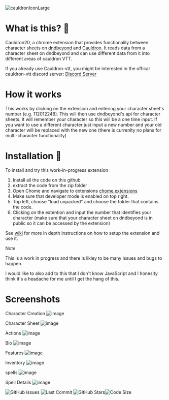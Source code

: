 ![cauldronIconLarge](https://github.com/Jamster3000/cauldron20/assets/148760154/29aacd8f-604f-43f4-a758-3635c2c32ac6)


# What is this? 🔮

Cauldron20, a chrome extension that provides functionalily between character sheets on [dndbeyond](https://www.dndbeyond.com/) and [Cauldron](https://www.cauldron-vtt.net). It reads data from a character sheet on dndbeyond and can use different data from it into different areas of cauldron VTT.

If you already use Cauldron-vtt, you might be interested in the offical cauldron-vtt discord server: [Discord Server](https://discord.gg/Bbg4TACH)

# How it works
This works by clicking on the extension and entering your character sheet's number (e.g. 112012248). This will then use dndbeyond's api for character sheets. It will remember your character so this will be a one time input. If you want to use a different character just input a new number and your old character will be replaced with the new one (there is currenlty no plans for multi-character functionality)

# Installation 🚀
To install and try this work-in-progress extension
1) Install all the code on this github
2) extract the code from the zip folder
3) Open Chome and navigate to extensions [chome extensions](chrome://extensions/)
4) Make sure that developer mode is enabled on top right.
5) Top left, choose "load unpacked" and choose the folder that contains the code.
6) Clicking on the extention and input the number that identifies your character (make sure that your character sheet on dndbeyond is in public so it can be accessed by the extension)

See [wiki](https://github.com/Jamster3000/cauldron20/wiki) for more in depth instructions on how to setup the extension and use it.

> [!NOTE]
> This is a work in progress and there is likley to be many issues and bugs to happen.

I would like to also add to this that I don't know JavaScript and I honeslty think it's a headache for me until I get the hang of this.

# Screenshots
Character Creation
![image](https://github.com/Jamster3000/cauldron20/assets/148760154/19c31f2c-5034-4be9-a1a3-79afcf6a69bf)

Character Sheet
![image](https://github.com/Jamster3000/cauldron20/assets/148760154/01db889d-2bd1-4d97-97bc-41fbec3331b5)

Actions
![image](https://github.com/Jamster3000/cauldron20/assets/148760154/afb6736e-b1ef-468c-95f1-174ba1685b63)

Bio
![image](https://github.com/Jamster3000/cauldron20/assets/148760154/00814970-1746-40d1-8d6b-aad8bcf2e113)

Features
![image](https://github.com/Jamster3000/cauldron20/assets/148760154/fcf65c09-7936-4d2f-9d23-605c26e92201)

Inventory
![image](https://github.com/Jamster3000/cauldron20/assets/148760154/7ebd71b6-9b6b-4ffa-93fe-0973ef38fa6c)

spells
![image](https://github.com/Jamster3000/cauldron20/assets/148760154/4939eda3-5033-480d-9314-ac9203ba9954)

Spell Details
![image](https://github.com/Jamster3000/cauldron20/assets/148760154/7733d18c-1870-4cf7-b886-737eb87ff009)


![GitHub issues](https://img.shields.io/github/issues/jamster3000/Joan-smart-assistant)
![Last Commit](https://img.shields.io/github/last-commit/jamster3000/Joan-smart-assistant)
![GitHub Stars](https://img.shields.io/github/stars/jamster3000/Joan-smart-assistant?style=social)![Code Size](https://img.shields.io/github/languages/code-size/jamster3000/Joan-smart-assistant)
